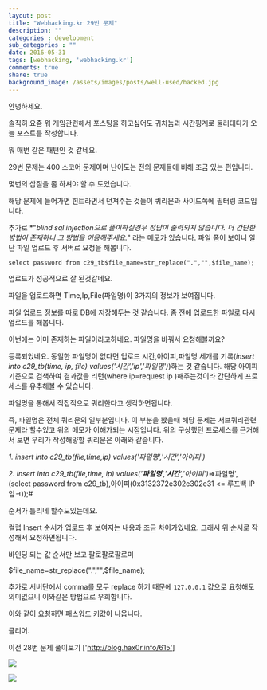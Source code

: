 ```yaml
---
layout: post
title: "Webhacking.kr 29번 문제"
description: ""
categories : development
sub_categories : ""
date: 2016-05-31
tags: [webhacking, 'webhacking.kr']
comments: true
share: true
background_image: /assets/images/posts/well-used/hacked.jpg
---
```


안녕하세요.

솔직히 요즘 워 게임관련해서 포스팅을 하고싶어도 귀차늠과 시간핑계로 둘러대다가 오늘 포스트를 작성합니다.

뭐 매번 같은 패턴인 것 같네요.

  

29번 문제는 400 스코어 문제이며 난이도는 전의 문제들에 비해 조금 있는 편입니다.

몇번의 삽질을 좀 하셔야 할 수 도있습니다.

  

해당 문제에 들어가면 힌트라면서 던져주는 것들이 쿼리문과 사이드쪽에 필터링 코드입니다.

추가로 *"_blind sql injection으로 풀이하실경우 정답이 출력되지 않습니다. 더 간단한 방법이 존재하니 그 방법을
이용해주세요._" 라는 메모가 있습니다. 파일 폼이 보이니 일단 파일 업로드 후 서버로 요청을 해봅니다.

  

    select password from c29_tb$file_name=str_replace(".","",$file_name);

  

업로드가 성공적으로 잘 된것같네요.

파일을 업로드하면 Time,Ip,File(파일명)이 3가지의 정보가 보여집니다.

파일 업로드 정보를 따로 DB에 저장해두는 것 같습니다. 좀 전에 업로드한 파일로 다시 업로드를 해봅니다.

이번에는 이미 존재하는 파일이라고하네요. 파일명을 바꿔서 요청해볼까요?

등록되었네요. 동일한 파일명이 없다면 업로드 시간,아이피,파일명 세개를 기록(_insert into c29_tb(time, ip, file)
values('시간','ip','파일명')_)하는 것 같습니다. 해당 아이피 기준으로 검색하여 결과값을 리턴(where ip=request
ip )해주는것이라 간단하게 프로세스를 유추해볼 수 있습니다.

  

파일명을 통해서 직접적으로 쿼리한다고 생각하면됩니다.

즉, 파일명은 전체 쿼리문의 일부분입니다. 이 부분을 봤을때 해당 문제는 서브쿼리관련 문제라 할수있고 위의 메모가 이해가되는 시점입니다.
위의 구상했던 프로세스를 근거해서 보면 우리가 작성해얗할 쿼리문은 아래와 같습니다.

  

_1\. insert into c29_tb(file,time,ip) values('파일명','시간','아이피')_

_2\. insert into c29_tb(file,time, ip)
values('__파일명__','__시간__','아이피')_=>파일명',(select password from
c29_tb),아이피(0x3132372e302e302e31 <= 루프백 IP임ㅋ));#

  

순서가 틀리네 할수도있는데요.

컬럽 Insert 순서가 업로드 후 보여지는 내용과 조금 차이가있네요. 그래서 위 순서로 작성해서 요청하면됩니다.

바인딩 되는 값 순서만 보고 팔로팔로팔로미

  

$file_name=str_replace(".","",$file_name);

추가로 서버단에서 comma를 모두 replace 하기 때문에 `127.0.0.1` 값으로 요청해도 의미없으니 이와같은 방법으로 우회합니다.

  

이와 같이 요청하면 패스워드 키값이 나옵니다.

클리어.

  

이전 28번 문제 풀이보기 ['http://blog.hax0r.info/615']

  

  

![](/assets/images/posts/641/265DCA4F574D0B5C374F75.JPEG)

  

  

![](/assets/images/posts/641/24240B49574D0AC116ED2A.JPEG)

  

